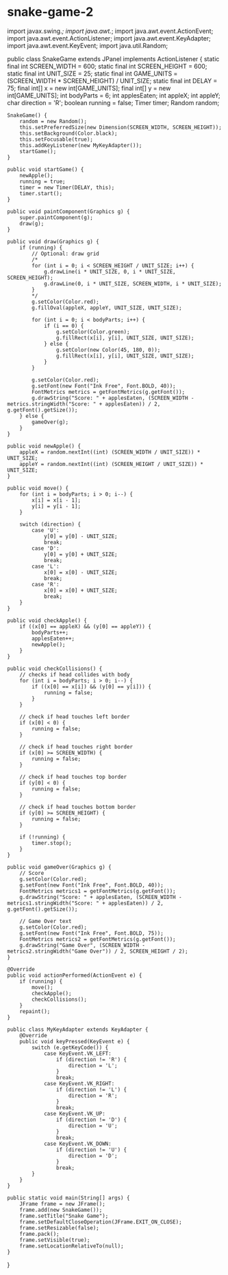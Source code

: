 # snake-game-2

import javax.swing.*;
import java.awt.*;
import java.awt.event.ActionEvent;
import java.awt.event.ActionListener;
import java.awt.event.KeyAdapter;
import java.awt.event.KeyEvent;
import java.util.Random;

public class SnakeGame extends JPanel implements ActionListener {
    static final int SCREEN_WIDTH = 600;
    static final int SCREEN_HEIGHT = 600;
    static final int UNIT_SIZE = 25;
    static final int GAME_UNITS = (SCREEN_WIDTH * SCREEN_HEIGHT) / UNIT_SIZE;
    static final int DELAY = 75;
    final int[] x = new int[GAME_UNITS];
    final int[] y = new int[GAME_UNITS];
    int bodyParts = 6;
    int applesEaten;
    int appleX;
    int appleY;
    char direction = 'R';
    boolean running = false;
    Timer timer;
    Random random;

    SnakeGame() {
        random = new Random();
        this.setPreferredSize(new Dimension(SCREEN_WIDTH, SCREEN_HEIGHT));
        this.setBackground(Color.black);
        this.setFocusable(true);
        this.addKeyListener(new MyKeyAdapter());
        startGame();
    }

    public void startGame() {
        newApple();
        running = true;
        timer = new Timer(DELAY, this);
        timer.start();
    }

    public void paintComponent(Graphics g) {
        super.paintComponent(g);
        draw(g);
    }

    public void draw(Graphics g) {
        if (running) {
            // Optional: draw grid
            /*
            for (int i = 0; i < SCREEN_HEIGHT / UNIT_SIZE; i++) {
                g.drawLine(i * UNIT_SIZE, 0, i * UNIT_SIZE, SCREEN_HEIGHT);
                g.drawLine(0, i * UNIT_SIZE, SCREEN_WIDTH, i * UNIT_SIZE);
            }
            */
            g.setColor(Color.red);
            g.fillOval(appleX, appleY, UNIT_SIZE, UNIT_SIZE);

            for (int i = 0; i < bodyParts; i++) {
                if (i == 0) {
                    g.setColor(Color.green);
                    g.fillRect(x[i], y[i], UNIT_SIZE, UNIT_SIZE);
                } else {
                    g.setColor(new Color(45, 180, 0));
                    g.fillRect(x[i], y[i], UNIT_SIZE, UNIT_SIZE);
                }
            }

            g.setColor(Color.red);
            g.setFont(new Font("Ink Free", Font.BOLD, 40));
            FontMetrics metrics = getFontMetrics(g.getFont());
            g.drawString("Score: " + applesEaten, (SCREEN_WIDTH - metrics.stringWidth("Score: " + applesEaten)) / 2, g.getFont().getSize());
        } else {
            gameOver(g);
        }
    }

    public void newApple() {
        appleX = random.nextInt((int) (SCREEN_WIDTH / UNIT_SIZE)) * UNIT_SIZE;
        appleY = random.nextInt((int) (SCREEN_HEIGHT / UNIT_SIZE)) * UNIT_SIZE;
    }

    public void move() {
        for (int i = bodyParts; i > 0; i--) {
            x[i] = x[i - 1];
            y[i] = y[i - 1];
        }

        switch (direction) {
            case 'U':
                y[0] = y[0] - UNIT_SIZE;
                break;
            case 'D':
                y[0] = y[0] + UNIT_SIZE;
                break;
            case 'L':
                x[0] = x[0] - UNIT_SIZE;
                break;
            case 'R':
                x[0] = x[0] + UNIT_SIZE;
                break;
        }
    }

    public void checkApple() {
        if ((x[0] == appleX) && (y[0] == appleY)) {
            bodyParts++;
            applesEaten++;
            newApple();
        }
    }

    public void checkCollisions() {
        // checks if head collides with body
        for (int i = bodyParts; i > 0; i--) {
            if ((x[0] == x[i]) && (y[0] == y[i])) {
                running = false;
            }
        }

        // check if head touches left border
        if (x[0] < 0) {
            running = false;
        }

        // check if head touches right border
        if (x[0] >= SCREEN_WIDTH) {
            running = false;
        }

        // check if head touches top border
        if (y[0] < 0) {
            running = false;
        }

        // check if head touches bottom border
        if (y[0] >= SCREEN_HEIGHT) {
            running = false;
        }

        if (!running) {
            timer.stop();
        }
    }

    public void gameOver(Graphics g) {
        // Score
        g.setColor(Color.red);
        g.setFont(new Font("Ink Free", Font.BOLD, 40));
        FontMetrics metrics1 = getFontMetrics(g.getFont());
        g.drawString("Score: " + applesEaten, (SCREEN_WIDTH - metrics1.stringWidth("Score: " + applesEaten)) / 2, g.getFont().getSize());

        // Game Over text
        g.setColor(Color.red);
        g.setFont(new Font("Ink Free", Font.BOLD, 75));
        FontMetrics metrics2 = getFontMetrics(g.getFont());
        g.drawString("Game Over", (SCREEN_WIDTH - metrics2.stringWidth("Game Over")) / 2, SCREEN_HEIGHT / 2);
    }

    @Override
    public void actionPerformed(ActionEvent e) {
        if (running) {
            move();
            checkApple();
            checkCollisions();
        }
        repaint();
    }

    public class MyKeyAdapter extends KeyAdapter {
        @Override
        public void keyPressed(KeyEvent e) {
            switch (e.getKeyCode()) {
                case KeyEvent.VK_LEFT:
                    if (direction != 'R') {
                        direction = 'L';
                    }
                    break;
                case KeyEvent.VK_RIGHT:
                    if (direction != 'L') {
                        direction = 'R';
                    }
                    break;
                case KeyEvent.VK_UP:
                    if (direction != 'D') {
                        direction = 'U';
                    }
                    break;
                case KeyEvent.VK_DOWN:
                    if (direction != 'U') {
                        direction = 'D';
                    }
                    break;
            }
        }
    }

    public static void main(String[] args) {
        JFrame frame = new JFrame();
        frame.add(new SnakeGame());
        frame.setTitle("Snake Game");
        frame.setDefaultCloseOperation(JFrame.EXIT_ON_CLOSE);
        frame.setResizable(false);
        frame.pack();
        frame.setVisible(true);
        frame.setLocationRelativeTo(null);
    }
}
